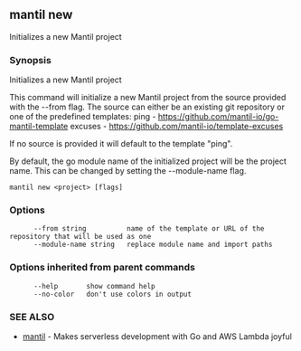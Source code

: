 ## mantil new

Initializes a new Mantil project

### Synopsis

Initializes a new Mantil project

This command will initialize a new Mantil project from the source provided with the --from flag.
The source can either be an existing git repository or one of the predefined templates:
ping - https://github.com/mantil-io/go-mantil-template
excuses - https://github.com/mantil-io/template-excuses

If no source is provided it will default to the template "ping".

By default, the go module name of the initialized project will be the project name.
This can be changed by setting the --module-name flag.

```
mantil new <project> [flags]
```

### Options

```
      --from string          name of the template or URL of the repository that will be used as one
      --module-name string   replace module name and import paths
```

### Options inherited from parent commands

```
      --help       show command help
      --no-color   don't use colors in output
```

### SEE ALSO

* [mantil](mantil.md)	 - Makes serverless development with Go and AWS Lambda joyful

